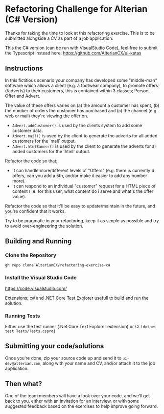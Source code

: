 # Refactoring Challenge for Alterian (C# Version)

Thanks for taking the time to look at this refactoring exercise. This is to be submitted alongside a CV as part of a job application.

This the C# version (can be run with VisualStudio Code), feel free to submit the Typescript instead here; https://github.com/AlterianCX/ui-katas

## Instructions

In this fictitious scenario your company has developed some "middle-man" software which allows a client (e.g. a footwear company), to promote offers (/adverts) to their customers, this is contained within 3 classes; Person, Offer and Advert.

The value of these offers varies on (a) the amount a customer has spent, (b) the number of orders the customer has purchased and (c) the channel (e.g. web or mail) they're viewing the offer on.

- `Advert.addCustomer()` is used by the clients system to add some customer data.
- `Advert.mail()` is used by the client to generate the adverts for all added customers for the 'mail' output.
- `Advert.htmlBanner()` is used by the client to generate the adverts for all added customers for the 'html' output.

Refactor the code so that;
- It can handle more/different levels of "Offers" (e.g. there is currently 4 offers, can you add a 5th, and/or make it easier to add any number more).
- It can respond to an individual "customer" request for a HTML piece of content (i.e. for this user, what content do i serve and what's the offer value). 

Refactor the code so that it'll be easy to update/maintain in the future, and you're confident that it works.

Try to be pragmatic in your refactoring, keep it as simple as possible and try to avoid over-engineering the solution.

## Building and Running

### Clone the Repository
``
gh repo clone AlterianCX/refactoring-exercise-c#
``
### Install the Visual Studio Code

https://code.visualstudio.com/

Extensions; c# and .NET Core Test Explorer usefull to build and run the solution.

### Running Tests
Either use the test runner (.Net Core Text Explorer extension) or CLI
``
dotnet test Tests/Tests.csproj
``

## Submitting your code/solutions
Once you're done, zip your source code up and send it to `ui-dev@alterian.com`, along with your name and CV, and/or attach it to the job application.

## Then what?
One of the team members will have a look over your code, and we'll get back to you, either with an invitation for an interview, or with some suggested feedback based on the exercises to help improve going forward.
